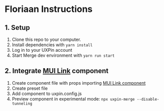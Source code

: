 # Floriaan Instructions

## 1. Setup

1. Clone this repo to your computer.
2. Install dependencies with `yarn install`
3. Log in to your UXPin account
4. Start Merge dev environment with `yarn run start`

## 2. Integrate [MUI Link](https://mui.com/components/links/#basic-links) component

1. Create component file with props importing [MUI Link component](https://mui.com/components/links/#basic-links)
2. Create preset file
3. Add component to uxpin.config.js
4. Preview component in experimental mode: `npx uxpin-merge --disable-tunneling`